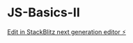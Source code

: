# JS-Basics-II

[Edit in StackBlitz next generation editor ⚡️](https://stackblitz.com/~/github.com/nihalukare/JS-Basics-II)